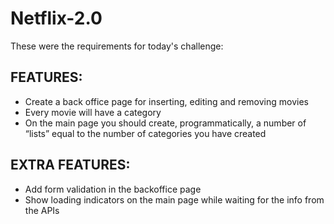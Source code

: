 # Netflix-2.0

These were the requirements for today's challenge:

## FEATURES:

- Create a back office page for inserting, editing and removing movies
- Every movie will have a category
- On the main page you should create, programmatically, a number of “lists” equal to the number of categories you have created

## EXTRA FEATURES:

- Add form validation in the backoffice page
- Show loading indicators on the main page while waiting for the info from the APIs
